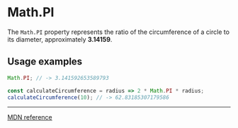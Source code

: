 # Math.PI

The `Math.PI` property represents the ratio of the circumference of a circle to its diameter, approximately **3.14159**.

## Usage examples

```js
Math.PI; // -> 3.141592653589793

const calculateCircumference = radius => 2 * Math.PI * radius;
calculateCircumference(10); // -> 62.83185307179586
```

---

[MDN reference](https://developer.mozilla.org/en-US/docs/Web/JavaScript/Reference/Global_Objects/Math/PI)
